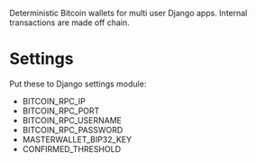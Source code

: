 Deterministic Bitcoin wallets for multi user Django apps. Internal transactions are made off chain.

Settings
========

Put these to Django settings module:

- BITCOIN_RPC_IP
- BITCOIN_RPC_PORT
- BITCOIN_RPC_USERNAME
- BITCOIN_RPC_PASSWORD
- MASTERWALLET_BIP32_KEY
- CONFIRMED_THRESHOLD
